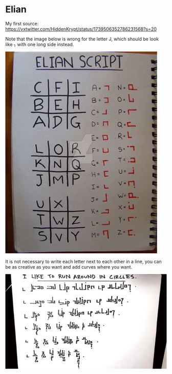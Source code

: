 # Elian

My first source: https://vxtwitter.com/HiddenKrypt/status/1739506352786231568?s=20

Note that the image below is wrong for the letter J, which should be look like `┐` with one long side instead.

![Elian script][elian]

It is not necessary to write each letter next to each other in a line, you can be as creative as you want and add curves
where you want.

![Text “I like to run around in circles” written in Elian with increasing degrees of artistry.][circles]

[elian]: ./elian.png
[circles]: ./i-like-to-run-around-in-circles.png
